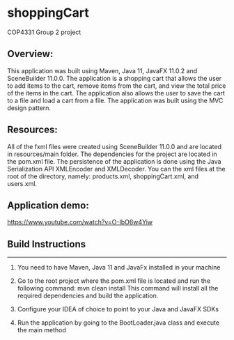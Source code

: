 # shoppingCart
COP4331 Group 2 project

## Overview:
This application was built using Maven, Java 11, JavaFX 11.0.2 and SceneBuilder 11.0.0.
The application is a shopping cart that allows the user to add items to the cart,
remove items from the cart, and view the total price of the items in the cart.
The application also allows the user to save the cart to a file and load a cart from a file.
The application was built using the MVC design pattern.

## Resources:
All of the fxml files were created using SceneBuilder 11.0.0 and are located in resources/main folder.
The dependencies for the project are located in the pom.xml file.
The persistence of the application is done using the Java Serialization API XMLEncoder and XMLDecoder. You can the xml
files at the root of the directory, namely: products.xml, shoppingCart.xml, and users.xml.


## Application demo:
https://www.youtube.com/watch?v=O-IbO6w4Yiw

## Build Instructions
------------------
1. You need to have Maven, Java 11 and JavaFx installed in your machine

2. Go to the root project where the pom.xml file is located and run the following command:
    mvn clean install
    This command will install all the required dependencies and build the application.

3. Configure your IDEA of choice to point to your Java and JavaFX SDKs

4. Run the application by going to the BootLoader.java class and execute the main method
